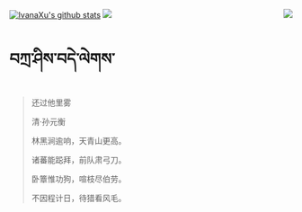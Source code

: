 [![IvanaXu's github stats](https://github-readme-stats.vercel.app/api?username=IvanaXu&show_icons=true&theme=vue-dark)](https://github.com/anuraghazra/github-readme-stats)
<img align="right" src="https://github-readme-stats.vercel.app/api/top-langs/?username=IvanaXu&langs_count=7&theme=graywhite" />
<img src="https://github-readme-stats.vercel.app/api/wakatime?username=IvanaXu&layout=compact&langs_count=6&theme=vue-dark&&custom_title=Programming Times(Jul 29 2021-)" />
# བཀྲ་ཤིས་བདེ་ལེགས་
> 还过他里雾
>
> 清·孙元衡
>
> 林黑涧逾响，天青山更高。
> 
> 诸蕃能跽拜，前队肃弓刀。
> 
> 卧簟惟功狗，喧枝尽伯劳。
> 
> 不因程计日，待猎看风毛。